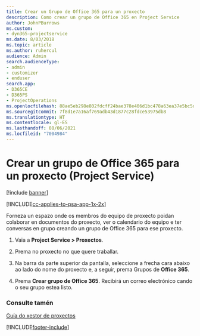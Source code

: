 ```yaml
---
title: Crear un Grupo de Office 365 para un proxecto
description: Como crear un grupo de Office 365 en Project Service
author: JohnPBurrows
ms.custom:
- dyn365-projectservice
ms.date: 8/03/2018
ms.topic: article
ms.author: ruhercul
audience: Admin
search.audienceType:
- admin
- customizer
- enduser
search.app:
- D365CE
- D365PS
- ProjectOperations
ms.openlocfilehash: 88ae5eb298e802fdcff24bae378e406d1bc478a63ea37e5bc5d477d137826877
ms.sourcegitcommit: 7f8d1e7a16af769adb43d1877c28fdce53975db8
ms.translationtype: HT
ms.contentlocale: gl-ES
ms.lasthandoff: 08/06/2021
ms.locfileid: "7004984"
---
```

# <a name="create-an-office-365-group-for-a-project-project-service"></a>Crear un grupo de Office 365 para un proxecto (Project Service)

[!include [banner](../includes/psa-now-project-operations.md)]

[!INCLUDE[cc-applies-to-psa-app-1x-2x](../includes/cc-applies-to-psa-app-1x-2x.md)]

Forneza un espazo onde os membros do equipo de proxecto poidan colaborar en documentos do proxecto, ver o calendario do equipo e ter conversas en grupo creando un grupo de Office 365 para ese proxecto.  
  
1.  Vaia a **Project Service > Proxectos**.  
  
2.  Prema no proxecto no que quere traballar.  
  
3.  Na barra da parte superior da pantalla, seleccione a frecha cara abaixo ao lado do nome do proxecto e, a seguir, prema Grupos de **Office 365**.  
  
4.  Prema **Crear grupo de Office 365**. Recibirá un correo electrónico cando o seu grupo estea listo.  
  
### <a name="see-also"></a>Consulte tamén  
 [Guía do xestor de proxectos](../psa/project-manager-guide.md)


[!INCLUDE[footer-include](../includes/footer-banner.md)]